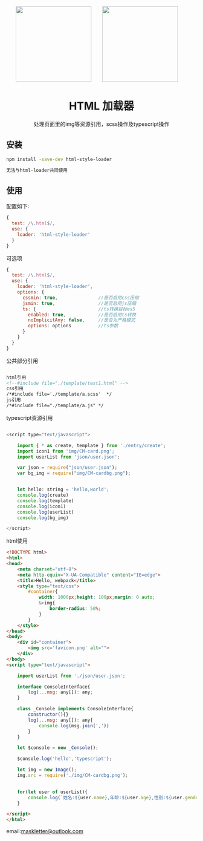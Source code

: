 
<div align="center">
  <img width="200" height="200"
    src="https://worldvectorlogo.com/logos/html5.svg">
  <a href="https://github.com/webpack/webpack">
    <img width="200" height="200" vspace="" hspace="25"
      src="https://worldvectorlogo.com/logos/webpack.svg">
  </a>
  <h1>HTML 加载器</h1>
  <p>处理页面里的img等资源引用，scss操作及typescript操作<p>
</div>

<h2>安装</h2>

```bash
npm install -save-dev html-style-loader
```

```html
无法与html-loader共同使用
```


<h2>使用</h2>

配置如下:

```js
{
  test: /\.html$/,
  use: {
    loader: 'html-style-loader'
  }
}
```


可选项

```js
{
  test: /\.html$/,
  use: {
    loader: 'html-style-loader',
    options: {
      cssmin: true,               //是否启用css压缩
      jsmin: true,                //是否启用js压缩
      ts: {                       //ts转换目标es5
        enabled: true,            //是否启用ts转换
        noImplicitAny: false,     //是否为严格模式
        options: options          //ts参数
      }
    }
  }
}
```

公共部分引用

```html

html引用
<!--#include file="./template/text1.html" -->
css引用
/*#include file='./template/a.scss'  */
js引用
/*#include file="./template/a.js" */

```

typescript资源引用

```js

<script type="text/javascript">

	import { * as create, template } from './entry/create';
	import icon1 from 'img/CM-card.png';
	import userList from 'json/user.json';

	var json = require("json/user.json");
	var bg_img = require("img/CM-cardbg.png");


	let hello: string = 'hello,world';
	console.log(create)
	console.log(template)
	console.log(icon1)
	console.log(userList)
	console.log(bg_img)

</script>
```

html使用

```html
<!DOCTYPE html>
<html>
<head>
	<meta charset="utf-8">
	<meta http-equiv="X-UA-Compatible" content="IE=edge">
	<title>Hello, webpack</title>
	<style type="text/css">
		#container{
			width: 1000px;height: 100px;margin: 0 auto;
			&>img{
				border-radius: 50%;
			}
		}
	</style>
</head>
<body>
	<div id="container">
		<img src='favicon.png' alt="">
	</div>
</body>
<script type="text/javascript">

	import userList from './json/user.json';

	interface ConsoleInterface{
	    log(...msg: any[]): any;
	}

	class _Console implements ConsoleInterface{
	    constructor(){}
	    log(...msg: any[]): any{
	        console.log(msg.join(','))
	    }
	}

	let $console = new _Console();

	$console.log('hello','typescript');

	let img = new Image();
	img.src = require('./img/CM-cardbg.png');
	

	for(let user of userList){
		console.log(`姓名:${user.name},年龄:${user.age},性别:${user.gender}`)	
	}

</script>
</html>
```

email:[maskletter@outlook.com](mailto:maskletter@outlook.com)